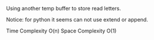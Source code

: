 Using another temp buffer to store read letters.


Notice: for python it seems can not use extend or append.


Time Complexity O(n) Space Complexity O(1)